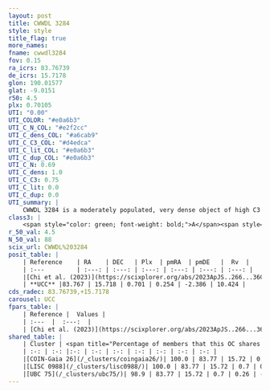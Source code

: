 ```yaml
---
layout: post
title: CWWDL 3284
style: style
title_flag: true
more_names: 
fname: cwwdl3284
fov: 0.15
ra_icrs: 83.76739
de_icrs: 15.7178
glon: 190.01577
glat: -9.0151
r50: 4.5
plx: 0.70105
UTI: "0.00"
UTI_COLOR: "#e0a6b3"
UTI_C_N_COL: "#e2f2cc"
UTI_C_dens_COL: "#a6cab9"
UTI_C_C3_COL: "#d4edca"
UTI_C_lit_COL: "#e0a6b3"
UTI_C_dup_COL: "#e0a6b3"
UTI_C_N: 0.69
UTI_C_dens: 1.0
UTI_C_C3: 0.75
UTI_C_lit: 0.0
UTI_C_dup: 0.0
UTI_summary: |
    CWWDL 3284 is a moderately populated, very dense object of high C3 quality. It was recently reported in the literature.<br><br><span style="color: #99180f; font-weight: bold;">Warning: </span>This is very likely a duplicate object, which shares a large percentage of members with at least one previously reported entry.
class3: |
    <span style="color: green; font-weight: bold;">A</span><span style="color: #FFC300; font-weight: bold;">B</span>
r_50_val: 4.5
N_50_val: 88
scix_url: CWWDL%203284
posit_table: |
    | Reference    | RA    | DEC   | Plx  | pmRA  | pmDE   |  Rv  |
    | :---         | :---: | :---: | :---: | :---: | :---: | :---: |
    |[Chi et al. (2023)](https://scixplorer.org/abs/2023ApJS..266...36C) | 83.766 | 15.716 | 0.69 | 0.238 | -2.378 | 20.118 |
    | **UCC** |83.767 | 15.718 | 0.701 | 0.254 | -2.386 | 10.424 | 
cds_radec: 83.76739,+15.7178
carousel: UCC
fpars_table: |
    | Reference |  Values |
    | :---  |  :---:  |
    | [Chi et al. (2023)](https://scixplorer.org/abs/2023ApJS..266...36C) | `logAge=7.52, Z=-0.88` |
shared_table: |
    | Cluster | <span title="Percentage of members that this OC shares with the ones listed">%</span>   | RA   | DEC   | Plx   | pmRA  | pmDE  | Rv | UTI |
    | :-: | :-: |:-: | :-: | :-: | :-: | :-: | :-: | :-: |
    |[COIN-Gaia 26](/_clusters/coingaia26/)| 100.0 | 83.77 | 15.72 | 0.7 | 0.25 | -2.4 | 10.42 |0.03 |
    |[LISC 0988](/_clusters/lisc0988/)| 100.0 | 83.77 | 15.72 | 0.7 | 0.25 | -2.39 | 10.42 |0.04 |
    |[UBC 75](/_clusters/ubc75/)| 98.9 | 83.77 | 15.72 | 0.7 | 0.26 | -2.4 | 10.42 |0.5 |
---
```

